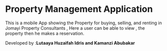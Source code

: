 # Property Management Application
This is a mobile App showing the Property for buying, selling, and renting in Jomayi Property Consultants , Here a user can be able to 
view , the property then he makes a reservation. 

Developed by :**Lutaaya Huzaifah Idris and Kamanzi Abubakar**
